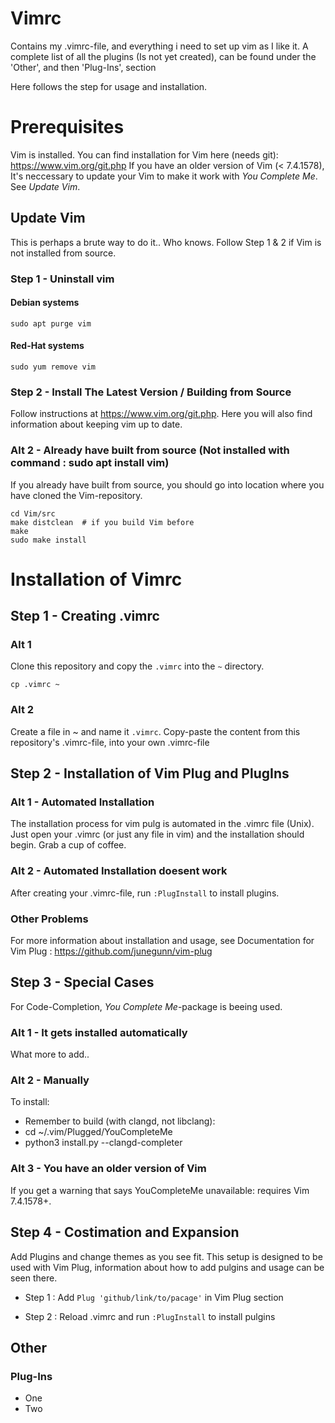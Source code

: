 # Vimrc

Contains my .vimrc-file, and everything i need to set up vim as I like it.
A complete list of all the plugins (Is not yet created), can be found under the 'Other', and then 'Plug-Ins', section

Here follows the step for usage and installation.

# Prerequisites
Vim is installed. You can find installation for Vim here (needs git): https://www.vim.org/git.php
If you have an older version of Vim (< 7.4.1578), It's neccessary to update your Vim to make it work with *You Complete Me*. See *Update Vim*.


## Update Vim
This is perhaps a brute way to do it.. Who knows.
Follow Step 1 & 2 if Vim is not installed from source.

### Step 1 - Uninstall vim

#### Debian systems
``` sudo apt purge vim ```

#### Red-Hat systems
``` sudo yum remove vim ```

### Step 2 - Install The Latest Version / Building from Source
Follow instructions at https://www.vim.org/git.php. Here you will also find information about keeping vim up to date.



### Alt 2 - Already have built from source (Not installed with command : sudo apt install vim)
If you already have built from source, you should go into location where you have cloned the Vim-repository.

```
cd Vim/src
make distclean  # if you build Vim before
make
sudo make install
```

# Installation of Vimrc

## Step 1 - Creating .vimrc
### Alt 1
Clone this repository and copy the ``` .vimrc ``` into the ``` ~ ``` directory.

``` cp .vimrc ~ ```


### Alt 2
Create a file in ~ and name it ``` .vimrc ```. Copy-paste the content from this repository's .vimrc-file, into your own .vimrc-file

## Step 2 - Installation of Vim Plug and PlugIns



### Alt 1 - Automated Installation
The installation process for vim pulg is automated in the .vimrc file (Unix). Just open your .vimrc (or just any file in vim) and the installation should begin. Grab a cup of coffee.

### Alt 2 - Automated Installation doesent work
After creating your .vimrc-file, run  ``` :PlugInstall ``` to install plugins. 

### Other Problems
For more information about installation and usage, see Documentation for Vim Plug : https://github.com/junegunn/vim-plug


## Step 3 - Special Cases
For Code-Completion, *You Complete Me*-package is beeing used. 

### Alt 1 - It gets installed automatically
What more to add..

### Alt 2 - Manually

To install:

- Remember to build (with clangd, not libclang): 
- cd ~/.vim/Plugged/YouCompleteMe
- python3 install.py --clangd-completer

### Alt 3 - You have an older version of Vim 
If you get a warning that says YouCompleteMe unavailable: requires Vim 7.4.1578+.

## Step 4 - Costimation and Expansion
Add Plugins and change themes as you see fit. This setup is designed to be used with Vim Plug, information about how to add pulgins and usage can be seen there. 

- Step 1 : Add ``` Plug 'github/link/to/pacage' ``` in Vim Plug section

- Step 2 : Reload .vimrc and run ``` :PlugInstall ``` to install pulgins


## Other


### Plug-Ins
- One
- Two
